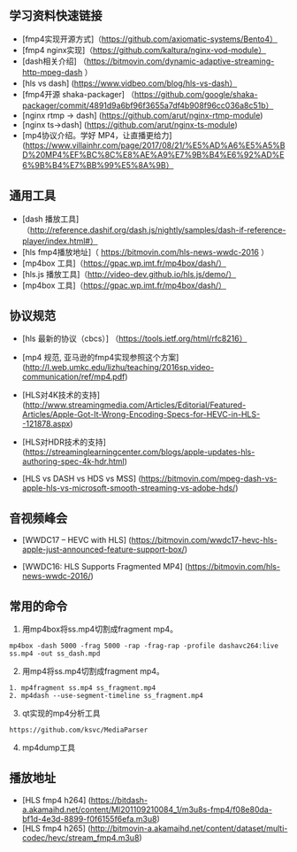 ## 学习资料快速链接

* [fmp4实现开源方式]（https://github.com/axiomatic-systems/Bento4）
* [fmp4 nginx实现]（https://github.com/kaltura/nginx-vod-module）
* [dash相关介绍] （https://bitmovin.com/dynamic-adaptive-streaming-http-mpeg-dash ）
* [hls vs dash] (https://www.vidbeo.com/blog/hls-vs-dash）
* [fmp4开源 shaka-packager] （https://github.com/google/shaka-packager/commit/4891d9a6bf96f3655a7df4b908f96cc036a8c51b）
* [nginx rtmp -> dash] (https://github.com/arut/nginx-rtmp-module)
* [nginx ts->dash] (https://github.com/arut/nginx-ts-module)
* [mp4协议介绍。学好 MP4，让直播更给力](https://www.villainhr.com/page/2017/08/21/%E5%AD%A6%E5%A5%BD%20MP4%EF%BC%8C%E8%AE%A9%E7%9B%B4%E6%92%AD%E6%9B%B4%E7%BB%99%E5%8A%9B）


## 通用工具

* [dash 播放工具]（http://reference.dashif.org/dash.js/nightly/samples/dash-if-reference-player/index.html#）
* [hls fmp4播放地址]（  https://bitmovin.com/hls-news-wwdc-2016 ）
* [mp4box 工具]（https://gpac.wp.imt.fr/mp4box/dash/）
* [hls.js 播放工具]（http://video-dev.github.io/hls.js/demo/）
* [mp4box 工具]（https://gpac.wp.imt.fr/mp4box/dash/）


## 协议规范

* [hls 最新的协议（cbcs）] （https://tools.ietf.org/html/rfc8216）

* [mp4 规范, 亚马逊的fmp4实现参照这个方案] (http://l.web.umkc.edu/lizhu/teaching/2016sp.video-communication/ref/mp4.pdf)

* [HLS对4K技术的支持] (http://www.streamingmedia.com/Articles/Editorial/Featured-Articles/Apple-Got-It-Wrong-Encoding-Specs-for-HEVC-in-HLS--121878.aspx)

* [HLS对HDR技术的支持] (https://streaminglearningcenter.com/blogs/apple-updates-hls-authoring-spec-4k-hdr.html)

* [HLS vs DASH vs HDS vs MSS] (https://bitmovin.com/mpeg-dash-vs-apple-hls-vs-microsoft-smooth-streaming-vs-adobe-hds/)

## 音视频峰会

* [WWDC17 – HEVC with HLS] (https://bitmovin.com/wwdc17-hevc-hls-apple-just-announced-feature-support-box/)

* [WWDC16: HLS Supports Fragmented MP4] (https://bitmovin.com/hls-news-wwdc-2016/)

## 常用的命令

1. 用mp4box将ss.mp4切割成fragment mp4。

```
mp4box -dash 5000 -frag 5000 -rap -frag-rap -profile dashavc264:live ss.mp4 -out ss_dash.mpd
```

2. 用mp4将ss.mp4切割成fragment mp4。

```
1. mp4fragment ss.mp4 ss_fragment.mp4
2. mp4dash --use-segment-timeline ss_fragment.mp4
```

3. qt实现的mp4分析工具

```
https://github.com/ksvc/MediaParser
```

4. mp4dump工具

## 播放地址
* [HLS fmp4 h264] (https://bitdash-a.akamaihd.net/content/MI201109210084_1/m3u8s-fmp4/f08e80da-bf1d-4e3d-8899-f0f6155f6efa.m3u8)
* [HLS fmp4 h265] (http://bitmovin-a.akamaihd.net/content/dataset/multi-codec/hevc/stream_fmp4.m3u8)

